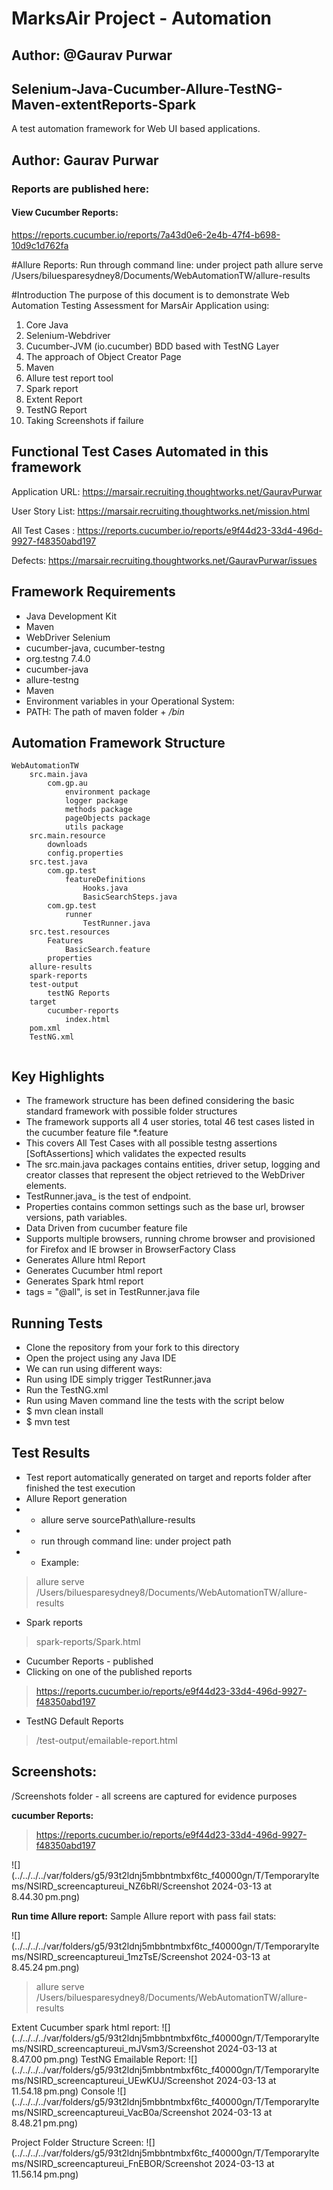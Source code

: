 # MarksAir Project - Automation
## Author: @Gaurav Purwar
## Selenium-Java-Cucumber-Allure-TestNG-Maven-extentReports-Spark
A test automation framework for Web UI based applications.

## Author: Gaurav Purwar


### Reports are published here:
#### View Cucumber Reports:

https://reports.cucumber.io/reports/7a43d0e6-2e4b-47f4-b698-10d9c1d762fa

#Allure Reports:
Run through command line: under project path
allure serve /Users/biluesparesydney8/Documents/WebAutomationTW/allure-results

#Introduction
The purpose of this document is to demonstrate Web Automation Testing Assessment for MarsAir Application using:
1. Core Java
2. Selenium-Webdriver
3. Cucumber-JVM (io.cucumber) BDD based with TestNG Layer
4. The approach of Object Creator Page
5. Maven
6. Allure test report tool 
7. Spark report
8. Extent Report
9. TestNG Report
10. Taking Screenshots if failure

## Functional Test Cases Automated in this framework

Application URL: https://marsair.recruiting.thoughtworks.net/GauravPurwar

User Story List: https://marsair.recruiting.thoughtworks.net/mission.html

All Test Cases : https://reports.cucumber.io/reports/e9f44d23-33d4-496d-9927-f48350abd197

Defects: https://marsair.recruiting.thoughtworks.net/GauravPurwar/issues



## Framework Requirements
* Java Development Kit
* Maven
* WebDriver Selenium
* cucumber-java, cucumber-testng
* org.testng 7.4.0
* cucumber-java
* allure-testng
* Maven
* Environment variables in your Operational System:
* PATH: The path of maven folder + _/bin_



## Automation Framework Structure

```
WebAutomationTW
	src.main.java
		com.gp.au
			environment package
			logger package
			methods package
			pageObjects package
			utils package
    src.main.resource
        downloads
        config.properties			
	src.test.java
		com.gp.test
		    featureDefinitions
                Hooks.java
                BasicSearchSteps.java
		com.gp.test
		    runner
			    TestRunner.java
	src.test.resources
		Features
			BasicSearch.feature
		properties
	allure-results
	spark-reports
	test-output
		testNG Reports
	target
		cucumber-reports
			index.html
	pom.xml
	TestNG.xml
		
```

## Key Highlights

* The framework structure has been defined considering the basic standard framework with possible folder structures 
* The framework supports all 4 user stories, total 46 test cases listed in the cucumber feature file *.feature
* This covers All Test Cases with all possible testng assertions [SoftAssertions] which validates the expected results
* The src.main.java packages contains entities, driver setup, logging and creator classes that represent the object retrieved to the WebDriver elements.
* TestRunner.java_ is the test of endpoint.
* Properties contains common settings such as the base url, browser versions, path variables.
* Data Driven from cucumber feature file
* Supports multiple browsers, running chrome browser and provisioned for Firefox and IE browser in BrowserFactory Class
* Generates Allure html Report
* Generates Cucumber html report
* Generates Spark html report
* tags = "@all", is set in TestRunner.java file


## Running Tests
* Clone the repository from your fork to this directory
* Open the project using any Java IDE
* We can run using different ways:
* Run using IDE simply trigger TestRunner.java
* Run the TestNG.xml
* Run using Maven command line the tests with the script below
* $ mvn clean install
* $ mvn test


## Test Results
* Test report automatically generated on target and reports folder after finished the test execution
* Allure Report generation
* * allure serve sourcePath\allure-results
* * run through command line: under project path
* * Example:
>allure serve /Users/biluesparesydney8/Documents/WebAutomationTW/allure-results


* Spark reports
> spark-reports/Spark.html

* Cucumber Reports - published
* Clicking on one of the published reports 
> https://reports.cucumber.io/reports/e9f44d23-33d4-496d-9927-f48350abd197


* TestNG Default Reports
> /test-output/emailable-report.html


## Screenshots:
/Screenshots folder - all screens are captured for evidence purposes



**cucumber Reports:**

>https://reports.cucumber.io/reports/e9f44d23-33d4-496d-9927-f48350abd197


![](../../../../var/folders/g5/93t2ldnj5mbbntmbxf6tc_f40000gn/T/TemporaryItems/NSIRD_screencaptureui_NZ6bRl/Screenshot 2024-03-13 at 8.44.30 pm.png)

**Run time Allure report:**
Sample Allure report with pass fail stats:

![](../../../../var/folders/g5/93t2ldnj5mbbntmbxf6tc_f40000gn/T/TemporaryItems/NSIRD_screencaptureui_1mzTsE/Screenshot 2024-03-13 at 8.45.24 pm.png)
>allure serve /Users/biluesparesydney8/Documents/WebAutomationTW/allure-results

Extent Cucumber spark html report:
![](../../../../var/folders/g5/93t2ldnj5mbbntmbxf6tc_f40000gn/T/TemporaryItems/NSIRD_screencaptureui_mJVsm3/Screenshot 2024-03-13 at 8.47.00 pm.png)
TestNG Emailable Report:
![](../../../../var/folders/g5/93t2ldnj5mbbntmbxf6tc_f40000gn/T/TemporaryItems/NSIRD_screencaptureui_UEwKUJ/Screenshot 2024-03-13 at 11.54.18 pm.png)
Console
![](../../../../var/folders/g5/93t2ldnj5mbbntmbxf6tc_f40000gn/T/TemporaryItems/NSIRD_screencaptureui_VacB0a/Screenshot 2024-03-13 at 8.48.21 pm.png)

Project Folder Structure Screen:
![](../../../../var/folders/g5/93t2ldnj5mbbntmbxf6tc_f40000gn/T/TemporaryItems/NSIRD_screencaptureui_FnEBOR/Screenshot 2024-03-13 at 11.56.14 pm.png)